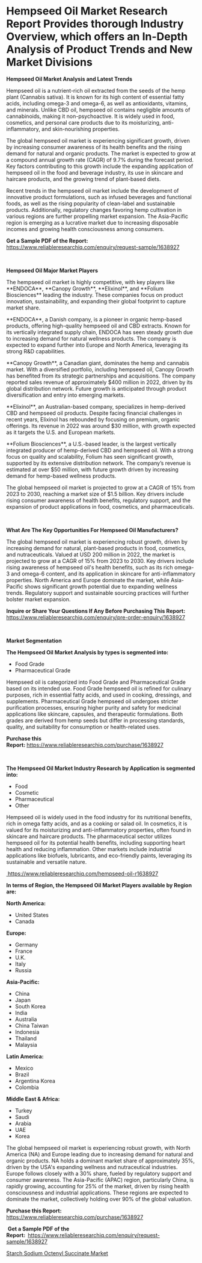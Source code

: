 <p><h1>Hempseed Oil Market Research Report Provides thorough Industry Overview, which offers an In-Depth Analysis of Product Trends and New Market Divisions</h1></p><p><strong>Hempseed Oil Market Analysis and Latest Trends</strong></p>
<p><p>Hempseed oil is a nutrient-rich oil extracted from the seeds of the hemp plant (Cannabis sativa). It is known for its high content of essential fatty acids, including omega-3 and omega-6, as well as antioxidants, vitamins, and minerals. Unlike CBD oil, hempseed oil contains negligible amounts of cannabinoids, making it non-psychoactive. It is widely used in food, cosmetics, and personal care products due to its moisturizing, anti-inflammatory, and skin-nourishing properties.</p><p>The global hempseed oil market is experiencing significant growth, driven by increasing consumer awareness of its health benefits and the rising demand for natural and organic products. The market is expected to grow at a compound annual growth rate (CAGR) of 9.7% during the forecast period. Key factors contributing to this growth include the expanding application of hempseed oil in the food and beverage industry, its use in skincare and haircare products, and the growing trend of plant-based diets.</p><p>Recent trends in the hempseed oil market include the development of innovative product formulations, such as infused beverages and functional foods, as well as the rising popularity of clean-label and sustainable products. Additionally, regulatory changes favoring hemp cultivation in various regions are further propelling market expansion. The Asia-Pacific region is emerging as a lucrative market due to increasing disposable incomes and growing health consciousness among consumers.</p></p>
<p><strong>Get a Sample PDF of the Report:&nbsp;</strong> <a href="https://www.reliableresearchiq.com/enquiry/request-sample/1638927?utm_campaign=2226&utm_medium=2&utm_source=Github&utm_content=ia&utm_term=25012025&utm_id=hempseed-oil">https://www.reliableresearchiq.com/enquiry/request-sample/1638927</a></p>
<p>&nbsp;</p>
<p><strong>Hempseed Oil Major Market Players</strong></p>
<p><p>The hempseed oil market is highly competitive, with key players like **ENDOCA**, **Canopy Growth**, **Elixinol**, and **Folium Biosciences** leading the industry. These companies focus on product innovation, sustainability, and expanding their global footprint to capture market share.</p><p>**ENDOCA**, a Danish company, is a pioneer in organic hemp-based products, offering high-quality hempseed oil and CBD extracts. Known for its vertically integrated supply chain, ENDOCA has seen steady growth due to increasing demand for natural wellness products. The company is expected to expand further into Europe and North America, leveraging its strong R&D capabilities.</p><p>**Canopy Growth**, a Canadian giant, dominates the hemp and cannabis market. With a diversified portfolio, including hempseed oil, Canopy Growth has benefited from its strategic partnerships and acquisitions. The company reported sales revenue of approximately $400 million in 2022, driven by its global distribution network. Future growth is anticipated through product diversification and entry into emerging markets.</p><p>**Elixinol**, an Australian-based company, specializes in hemp-derived CBD and hempseed oil products. Despite facing financial challenges in recent years, Elixinol has rebounded by focusing on premium, organic offerings. Its revenue in 2022 was around $30 million, with growth expected as it targets the U.S. and European markets.</p><p>**Folium Biosciences**, a U.S.-based leader, is the largest vertically integrated producer of hemp-derived CBD and hempseed oil. With a strong focus on quality and scalability, Folium has seen significant growth, supported by its extensive distribution network. The company’s revenue is estimated at over $50 million, with future growth driven by increasing demand for hemp-based wellness products.</p><p>The global hempseed oil market is projected to grow at a CAGR of 15% from 2023 to 2030, reaching a market size of $1.5 billion. Key drivers include rising consumer awareness of health benefits, regulatory support, and the expansion of product applications in food, cosmetics, and pharmaceuticals.</p></p>
<p>&nbsp;</p>
<p><strong>What Are The Key Opportunities For Hempseed Oil Manufacturers?</strong></p>
<p><p>The global hempseed oil market is experiencing robust growth, driven by increasing demand for natural, plant-based products in food, cosmetics, and nutraceuticals. Valued at USD 200 million in 2022, the market is projected to grow at a CAGR of 15% from 2023 to 2030. Key drivers include rising awareness of hempseed oil's health benefits, such as its rich omega-3 and omega-6 content, and its application in skincare for anti-inflammatory properties. North America and Europe dominate the market, while Asia-Pacific shows significant growth potential due to expanding wellness trends. Regulatory support and sustainable sourcing practices will further bolster market expansion.</p></p>
<p><strong>Inquire or Share Your Questions If Any Before Purchasing This Report:</strong> <a href="https://www.reliableresearchiq.com/enquiry/pre-order-enquiry/1638927?utm_campaign=2226&utm_medium=2&utm_source=Github&utm_content=ia&utm_term=25012025&utm_id=hempseed-oil">https://www.reliableresearchiq.com/enquiry/pre-order-enquiry/1638927</a></p>
<p>&nbsp;</p>
<p><strong>Market Segmentation</strong></p>
<p><strong>The Hempseed Oil Market Analysis by types is segmented into:</strong></p>
<p><ul><li>Food Grade</li><li>Pharmaceutical Grade</li></ul></p>
<p><p>Hempseed oil is categorized into Food Grade and Pharmaceutical Grade based on its intended use. Food Grade hempseed oil is refined for culinary purposes, rich in essential fatty acids, and used in cooking, dressings, and supplements. Pharmaceutical Grade hempseed oil undergoes stricter purification processes, ensuring higher purity and safety for medicinal applications like skincare, capsules, and therapeutic formulations. Both grades are derived from hemp seeds but differ in processing standards, quality, and suitability for consumption or health-related uses.</p></p>
<p><strong>Purchase this Report:&nbsp;</strong><a href="https://www.reliableresearchiq.com/purchase/1638927?utm_campaign=2226&utm_medium=2&utm_source=Github&utm_content=ia&utm_term=25012025&utm_id=hempseed-oil">https://www.reliableresearchiq.com/purchase/1638927</a></p>
<p>&nbsp;</p>
<p><strong>The Hempseed Oil Market Industry Research by Application is segmented into:</strong></p>
<p><ul><li>Food</li><li>Cosmetic</li><li>Pharmaceutical</li><li>Other</li></ul></p>
<p><p>Hempseed oil is widely used in the food industry for its nutritional benefits, rich in omega fatty acids, and as a cooking or salad oil. In cosmetics, it is valued for its moisturizing and anti-inflammatory properties, often found in skincare and haircare products. The pharmaceutical sector utilizes hempseed oil for its potential health benefits, including supporting heart health and reducing inflammation. Other markets include industrial applications like biofuels, lubricants, and eco-friendly paints, leveraging its sustainable and versatile nature.</p></p>
<p><a href="https://www.reliableresearchiq.com/hempseed-oil-r1638927?utm_campaign=2226&utm_medium=2&utm_source=Github&utm_content=ia&utm_term=25012025&utm_id=hempseed-oil">&nbsp;https://www.reliableresearchiq.com/hempseed-oil-r1638927</a></p>
<p><strong>In terms of Region, the Hempseed Oil Market Players available by Region are:</strong></p>
<p>
    <p> <strong> North America: </strong>
        <ul>
            <li>United States</li>
            <li>Canada</li>
        </ul>
        </p> 
    <p> <strong> Europe: </strong>
        <ul>
            <li>Germany</li>
            <li>France</li>
            <li>U.K.</li>
            <li>Italy</li>
            <li>Russia</li>
        </ul>
        </p> 
    <p> <strong> Asia-Pacific: </strong>
        <ul>
            <li>China</li>
            <li>Japan</li>
            <li>South Korea</li>
            <li>India</li>
            <li>Australia</li>
            <li>China Taiwan</li>
            <li>Indonesia</li>
            <li>Thailand</li>
            <li>Malaysia</li>
        </ul>
        </p> 
    <p> <strong> Latin America: </strong>
        <ul>
            <li>Mexico</li>
            <li>Brazil</li>
            <li>Argentina Korea</li>
            <li>Colombia</li>
        </ul>
        </p> 
    <p> <strong> Middle East & Africa: </strong>
        <ul>
            <li>Turkey</li>
            <li>Saudi</li>
            <li>Arabia</li>
            <li>UAE</li>
            <li>Korea</li>
        </ul>
    </p>
    </p>
<p><p>The global hempseed oil market is experiencing robust growth, with North America (NA) and Europe leading due to increasing demand for natural and organic products. NA holds a dominant market share of approximately 35%, driven by the USA's expanding wellness and nutraceutical industries. Europe follows closely with a 30% share, fueled by regulatory support and consumer awareness. The Asia-Pacific (APAC) region, particularly China, is rapidly growing, accounting for 25% of the market, driven by rising health consciousness and industrial applications. These regions are expected to dominate the market, collectively holding over 90% of the global valuation.</p></p>
<p><strong>Purchase this Report: </strong><a href="https://www.reliableresearchiq.com/purchase/1638927?utm_campaign=2226&utm_medium=2&utm_source=Github&utm_content=ia&utm_term=25012025&utm_id=hempseed-oil">https://www.reliableresearchiq.com/purchase/1638927</a></p>
<p>&nbsp;<strong>Get a Sample PDF of the Report:&nbsp;&nbsp;</strong><a href="https://www.reliableresearchiq.com/enquiry/request-sample/1638927?utm_campaign=2226&utm_medium=2&utm_source=Github&utm_content=ia&utm_term=25012025&utm_id=hempseed-oil">https://www.reliableresearchiq.com/enquiry/request-sample/1638927</a></p>
<p><strong></strong></p>
<p><p><a href="https://github.com/AshikRahman991/Market-Research-Report-List-1/blob/main/starch-sodium-octenyl-succinate-market.md?utm_campaign=2226&utm_medium=2&utm_source=Github&utm_content=ia&utm_term=25012025&utm_id=hempseed-oil">Starch Sodium Octenyl Succinate Market</a></p></p>